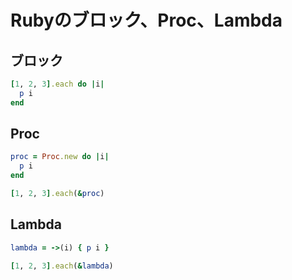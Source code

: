 # Rubyのブロック、Proc、Lambda

## ブロック

```ruby
[1, 2, 3].each do |i|
  p i
end
```

## Proc

```ruby
proc = Proc.new do |i|
  p i
end

[1, 2, 3].each(&proc)
```

## Lambda

```ruby
lambda = ->(i) { p i }

[1, 2, 3].each(&lambda)
```

